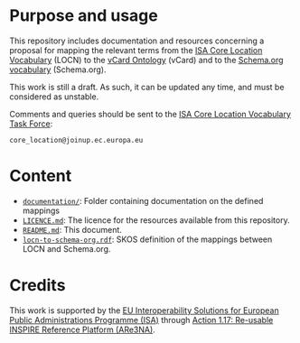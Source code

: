 # Purpose and usage

This repository includes documentation and resources concerning a proposal for mapping the relevant terms from the [ISA Core Location Vocabulary](http://www.w3.org/ns/locn) (LOCN) to the [vCard Ontology](http://www.w3.org/TR/vcard-rdf/) (vCard) and to the [Schema.org vocabulary](http://schema.org/) (Schema.org).
    
This work is still a draft. As such, it can be updated any time, and must be considered as unstable.

Comments and queries should be sent to the [ISA Core Location Vocabulary Task Force](https://joinup.ec.europa.eu/asset/core_location/):

    core_location@joinup.ec.europa.eu

# Content

* [`documentation/`](./documentation/): Folder containing documentation on the defined mappings
* [`LICENCE.md`](./LICENCE.md): The licence for the resources available from this repository.
* [`README.md`](./README.md): This document. 
* [`locn-to-schema-org.rdf`](./locn-schema-org.rdf): SKOS definition of the mappings between LOCN and Schema.org. 
  
#  Credits
  
This work is supported by the [EU Interoperability Solutions for European Public Administrations Programme (ISA)](http://ec.europa.eu/isa) through [Action 1.17: Re-usable INSPIRE Reference Platform (ARe3NA)](http://ec.europa.eu/isa/actions/01-trusted-information-exchange/1-17action_en.htm).
